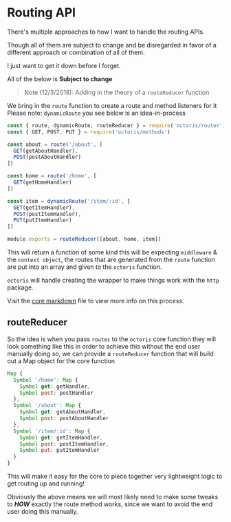 # Routing API

There's multiple approaches to how I want to handle the routing APIs.

Though all of them are subject to change and be disregarded in favor of a different approach or combination of all of them.

I just want to get it down before I forget.

All of the below is **Subject to change**

> Note (12/3/2018): Adding in the theory of a `routeReducer` function

We bring in the `route` function to create a route and method listeners for it
Please note: `dynamicRoute` you see below is an idea-in-process
```js
const { route, dynamicRoute, routeReducer } = require('octoris/router')
const { GET, POST, PUT } = require('octoris/methods')

const about = route('/about', [
  GET(getAboutHandler),
  POST(postAboutHandler)
])

const home = route('/home', [
  GET(getHomeHandler)
])

const item = dynamicRoute('/item/:id', [
  GET(getItemHandler),
  POST(postItemHandler),
  PUT(putItemHandler)
])

module.exports = routeReducer([about, home, item])
```

This will return a function of some kind this will be expecting `middleware` & the `context object`, the routes that are generated from the `route` function are put into an array and given to the `octoris` function.

`octoris` will handle creating the wrapper to make things work with the `http` package.

Visit the [core markdown](https://github.com/dhershman1/octoris/blob/master/notes/core.md) file to view more info on this process.

## routeReducer

So the idea is when you pass `routes` to the `octoris` core function they will look something like this in order to achieve this without the end user manually doing so, we can provide a `routeReducer` function that will build out a Map object for the core function
```js
Map {
  Symbol '/home': Map {
    Symbol get: getHandler,
    Symbol post: postHandler
  },
  Symbol '/about': Map {
    Symbol get: getAboutHandler,
    Symbol post: postAboutHandler
  },
  Symbol '/item/:id': Map {
    Symbol get: getItemHandler,
    Symbol post: postItemHandler,
    Symbol put: putItemHandler
  }
}
```

This will make it easy for the core to piece together very lightweight logic to get routing up and running!

Obviously the above means we will most likely need to make some tweaks to **_HOW_** exactly the route method works, since we want to avoid the end user doing this manually.
